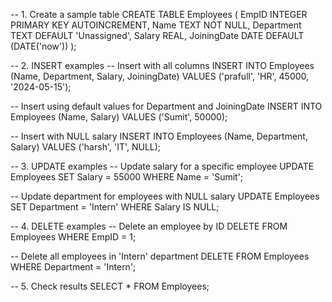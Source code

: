 -- 1. Create a sample table
CREATE TABLE Employees (
    EmpID INTEGER PRIMARY KEY AUTOINCREMENT,
    Name TEXT NOT NULL,
    Department TEXT DEFAULT 'Unassigned',
    Salary REAL,
    JoiningDate DATE DEFAULT (DATE('now'))
);

-- 2. INSERT examples
-- Insert with all columns
INSERT INTO Employees (Name, Department, Salary, JoiningDate)
VALUES ('prafull', 'HR', 45000, '2024-05-15');

-- Insert using default values for Department and JoiningDate
INSERT INTO Employees (Name, Salary)
VALUES ('Sumit', 50000);

-- Insert with NULL salary
INSERT INTO Employees (Name, Department, Salary)
VALUES ('harsh', 'IT', NULL);

-- 3. UPDATE examples
-- Update salary for a specific employee
UPDATE Employees
SET Salary = 55000
WHERE Name = 'Sumit';

-- Update department for employees with NULL salary
UPDATE Employees
SET Department = 'Intern'
WHERE Salary IS NULL;

-- 4. DELETE examples
-- Delete an employee by ID
DELETE FROM Employees
WHERE EmpID = 1;

-- Delete all employees in 'Intern' department
DELETE FROM Employees
WHERE Department = 'Intern';

-- 5. Check results
SELECT * FROM Employees;
